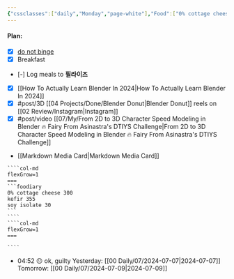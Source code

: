 ```yaml
---
{"cssclasses":["daily","Monday","page-white"],"Food":["0% cottage cheese","Kefir","soy protein","2 energy drinks"],"diet":true,"cals":true,"calories":493,"protein":91,"fat":7,"carbs":27,"date":"2024-07-08","share":true,"dg-publish":true,"permalink":"/00-daily/07/2024-07-08/","contentClasses":"daily Monday page-white","dgPassFrontmatter":true,"noteIcon":"","created":"2025-01-21T01:20:16.142+10:00","updated":"2025-01-21T15:25:26.027+10:00"}
---
```


#### Plan:
- [x] [do not binge](Daily.md)
- [x] Breakfast
- [-] Log meals to **필라이즈**
- [x] [[How To Actually Learn Blender In 2024\|How To Actually Learn Blender In 2024]]
- [x] #post/3D [[04 Projects/Done/Blender Donut\|Blender Donut]] reels on [[02 Review/Instagram\|Instagram]]
- [x] #post/video [[07/My/From 2D to 3D Character Speed Modeling in Blender 🔥 Fairy From Asinastra's DTIYS Challenge\|From 2D to 3D Character Speed Modeling in Blender 🔥 Fairy From Asinastra's DTIYS Challenge]]
- [[Markdown Media Card\|Markdown Media Card]]

`````col
````col-md
flexGrow=1
===
```foodiary 
0% cottage cheese 300
kefir 355
soy isolate 30
```
````
````col-md
flexGrow=1
===

````
`````
- 04:52 😐  ok, guilty
Yesterday: [[00 Daily/07/2024-07-07\|2024-07-07]]
Tomorrow: [[00 Daily/07/2024-07-09\|2024-07-09]]